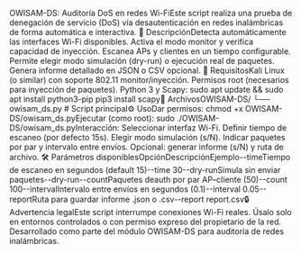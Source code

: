 OWISAM-DS: Auditoría DoS en redes Wi-FiEste script realiza una prueba de denegación de servicio (DoS) vía desautenticación en redes inalámbricas de forma automática e interactiva.
📜 DescripciónDetecta automáticamente las interfaces Wi-Fi disponibles.
Activa el modo monitor y verifica capacidad de inyección.
Escanea APs y clientes en un tiempo configurable.
Permite elegir modo simulación (dry-run) o ejecución real de paquetes.
Genera informe detallado en JSON o CSV opcional.
🚀 RequisitosKali Linux (o similar) con soporte 802.11 monitor/inyección.
Permisos root (necesarios para inyección de paquetes).
Python 3 y Scapy:
sudo apt update && sudo apt install python3-pip
pip3 install scapy📂 ArchivosOWISAM-DS/
└── owisam_ds.py  # Script principal⚙️ UsoDar permisos:
chmod +x OWISAM-DS/owisam_ds.pyEjecutar (como root):
sudo ./OWISAM-DS/owisam_ds.pyInteracción:
Seleccionar interfaz Wi-Fi.
Definir tiempo de escaneo (por defecto 15s).
Elegir modo simulación (s/N).
Indicar paquetes por par y intervalo entre envíos.
Opcional: generar informe (s/N) y ruta de archivo.
🛠️ Parámetros disponiblesOpciónDescripciónEjemplo--timeTiempo de escaneo en segundos (default 15)--time 30--dry-runSimula sin enviar paquetes--dry-run--countPaquetes deauth por par AP–cliente (50)--count 100--intervalIntervalo entre envíos en segundos (0.1)--interval 0.05--reportRuta para guardar informe .json o .csv--report report.csv🔒 Advertencia legalEste script interrumpe conexiones Wi-Fi reales. Úsalo solo en entornos controlados o con permiso expreso del propietario de la red.
Desarrollado como parte del módulo OWISAM-DS para auditoría de redes inalámbricas.
